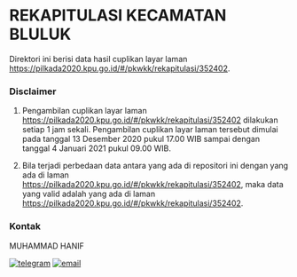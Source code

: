 
# REKAPITULASI KECAMATAN BLULUK

Direktori ini berisi data hasil cuplikan layar laman https://pilkada2020.kpu.go.id/#/pkwkk/rekapitulasi/352402.

### Disclaimer

1. Pengambilan cuplikan layar laman https://pilkada2020.kpu.go.id/#/pkwkk/rekapitulasi/352402 dilakukan setiap 1 jam sekali. Pengambilan cuplikan layar laman tersebut dimulai pada tanggal 13 Desember 2020 pukul 17.00 WIB sampai dengan tanggal 4 Januari 2021 pukul 09.00 WIB.

2. Bila terjadi perbedaan data antara yang ada di repositori ini dengan yang ada di laman https://pilkada2020.kpu.go.id/#/pkwkk/rekapitulasi/352402, maka data yang valid adalah yang ada di laman https://pilkada2020.kpu.go.id/#/pkwkk/rekapitulasi/352402.

### Kontak

MUHAMMAD HANIF

[![telegram](https://img.shields.io/badge/telegram-@hanifmu-blue)](https://t.me/hanifmu) [![email](https://img.shields.io/badge/email-moehammadhanif@gmail.com-white)](mailto:moehammadhanif@gmail.com)


